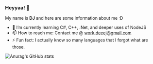 ### Heyyaa! 👋

My name is **DJ** and here are some information about me :D

- 🌱 I’m currently learning C#, C++, .Net, and deeper uses of NodeJS
- 📫 How to reach me: Contact me @ work.deeej@gmail.com
- ⚡ Fun fact: I actually know so many languages that I forgot what are those.

![Anurag's GitHub stats](https://github-readme-stats.vercel.app/api?username=WeeDeej&show_icons=true&bg_color=35,002880,3059b3,4ab2c7,007f99&text_color=FFF&theme=dark&custom_title=Weedeej%27s%20GitHub%20stats&hide_border=true&border_radius=30)

